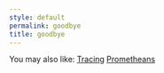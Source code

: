 ```yaml
---
style: default
permalink: goodbye
title: goodbye
---
```

You may also like:
[Tracing](http://scp-wiki.net/tracing)
[Prometheans](http://scp-wiki.net/prometheans)